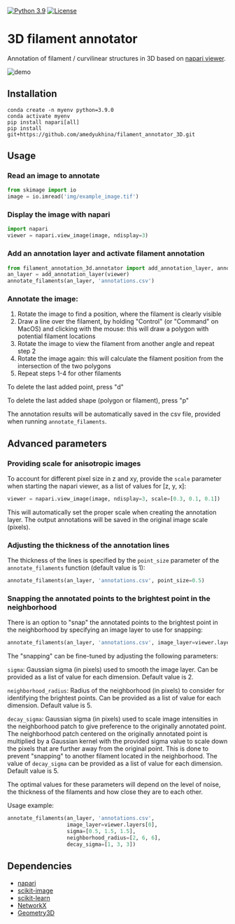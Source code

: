 [![Python 3.9](https://img.shields.io/badge/python-3.9-gr.svg)](https://www.python.org/downloads/release/python-390/)
[![License](https://img.shields.io/badge/License-Apache_2.0-gr.svg)](https://opensource.org/licenses/Apache-2.0)

# 3D filament annotator

Annotation of filament / curvilinear structures in 3D 
based on [napari viewer](https://github.com/napari/napari).


![demo](img/demo.gif)


## Installation

```commandline
conda create -n myenv python=3.9.0
conda activate myenv
pip install napari[all]
pip install git+https://github.com/amedyukhina/filament_annotator_3D.git
```

## Usage

### Read an image to annotate

```python
from skimage import io
image = io.imread('img/example_image.tif')
```

### Display the image with napari

```python
import napari
viewer = napari.view_image(image, ndisplay=3)
```

### Add an annotation layer and activate filament annotation

```python
from filament_annotation_3d.annotator import add_annotation_layer, annotate_filaments
an_layer = add_annotation_layer(viewer) 
annotate_filaments(an_layer, 'annotations.csv') 
```

### Annotate the image:

1. Rotate the image to find a position, where the filament is clearly visible
2. Draw a line over the filament, by holding "Control" (or "Command" on MacOS) and clicking with the mouse: this will draw a polygon with potential filament locations
3. Rotate the image to view the filament from another angle and repeat step 2
4. Rotate the image again: this will calculate the filament position from the intersection of the two polygons
5. Repeat steps 1-4 for other filaments

To delete the last added point, press "d"

To delete the last added shape (polygon or filament), press "p"

The annotation results will be automatically saved in the csv file, 
provided when running `annotate_filaments`.

## Advanced parameters

### Providing scale for anisotropic images

To account for different pixel size in z and xy, provide the `scale` parameter
when starting the napari viewer, as a list of values for [z, y, x]:

```python
viewer = napari.view_image(image, ndisplay=3, scale=[0.3, 0.1, 0.1]) 
```

This will automatically set the proper scale when creating the annotation layer. 
The output annotations will be saved in the original image scale (pixels).

### Adjusting the thickness of the annotation lines

The thickness of the lines is specified by the `point_size` parameter 
of the `annotate_filaments` function (default value is 1):

```python
annotate_filaments(an_layer, 'annotations.csv', point_size=0.5)
```

### Snapping the annotated points to the brightest point in the neighborhood

There is an option to "snap" the annotated points to the brightest point 
in the neighborhood by specifying an image layer to use for snapping:

```python
annotate_filaments(an_layer, 'annotations.csv', image_layer=viewer.layers[0]) 
```

The "snapping" can be fine-tuned by adjusting the following parameters:

`sigma`: Gaussian sigma (in pixels) used to smooth the image layer. 
Can be provided as a list of value for each dimension. Default value is 2.

`neighborhood_radius`: Radius of the neighborhood (in pixels)
to consider for identifying the brightest points. 
Can be provided as a list of value for each dimension. Default value is 5.

`decay_sigma`: Gaussian sigma (in pixels) used to scale image intensities 
in the neighborhood patch to give preference to the originally annotated point.
The neighborhood patch centered on the originally annotated point 
is multiplied by a Gaussian kernel with the provided sigma value 
to scale down the pixels that are further away from the original point.
This is done to prevent "snapping" to another filament 
located in the neighborhood. 
The value of `decay_sigma` can be provided as a list of value for each dimension. 
Default value is 5.

The optimal values for these parameters will depend on the 
level of noise, the thickness 
of the filaments and how close they are to each other. 

Usage example:

```python
annotate_filaments(an_layer, 'annotations.csv', 
                   image_layer=viewer.layers[0],
                   sigma=[0.5, 1.5, 1.5], 
                   neighborhood_radius=[2, 6, 6], 
                   decay_sigma=[1, 3, 3]) 
```

## Dependencies

- [napari](https://github.com/napari/napari)
- [scikit-image](https://scikit-image.org/)
- [scikit-learn](https://github.com/scikit-learn/scikit-learn)
- [NetworkX](https://networkx.org/documentation/stable/index.html)
- [Geometry3D](https://github.com/GouMinghao/Geometry3D)
